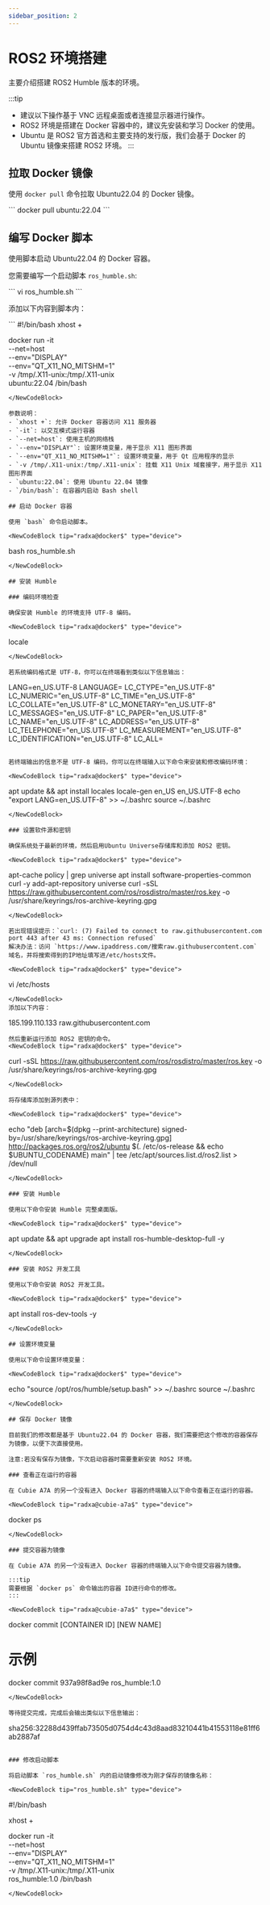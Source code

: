 ```yaml
---
sidebar_position: 2
---
```


# ROS2 环境搭建

主要介绍搭建 ROS2 Humble 版本的环境。

:::tip

- 建议以下操作基于 VNC 远程桌面或者连接显示器进行操作。
- ROS2 环境是搭建在 Docker 容器中的，建议先安装和学习 Docker 的使用。
- Ubuntu 是 ROS2 官方首选和主要支持的发行版，我们会基于 Docker 的 Ubuntu 镜像来搭建 ROS2 环境。
  :::

## 拉取 Docker 镜像

使用 `docker pull` 命令拉取 Ubuntu22.04 的 Docker 镜像。

<NewCodeBlock tip="radxa@cubie-a7a$" type="device">
```
docker pull ubuntu:22.04
```
</NewCodeBlock>

## 编写 Docker 脚本

使用脚本启动 Ubuntu22.04 的 Docker 容器。

您需要编写一个启动脚本 `ros_humble.sh`:

<NewCodeBlock tip="radxa@cubie-a7a$" type="device">
```
vi ros_humble.sh
```
</NewCodeBlock>

添加以下内容到脚本内：

<NewCodeBlock tip="ros_humble.sh" type="device">
```
#!/bin/bash
xhost +

docker run -it \
--net=host \
--env="DISPLAY" \
--env="QT_X11_NO_MITSHM=1" \
-v /tmp/.X11-unix:/tmp/.X11-unix \
ubuntu:22.04 /bin/bash

```
</NewCodeBlock>

参数说明：
- `xhost +`: 允许 Docker 容器访问 X11 服务器
- `-it`: 以交互模式运行容器
- `--net=host`: 使用主机的网络栈
- `--env="DISPLAY"`: 设置环境变量，用于显示 X11 图形界面
- `--env="QT_X11_NO_MITSHM=1"`: 设置环境变量，用于 Qt 应用程序的显示
- `-v /tmp/.X11-unix:/tmp/.X11-unix`: 挂载 X11 Unix 域套接字，用于显示 X11 图形界面
- `ubuntu:22.04`: 使用 Ubuntu 22.04 镜像
- `/bin/bash`: 在容器内启动 Bash shell

## 启动 Docker 容器

使用 `bash` 命令启动脚本。

<NewCodeBlock tip="radxa@docker$" type="device">
```

bash ros_humble.sh

```
</NewCodeBlock>

## 安装 Humble

### 编码环境检查

确保安装 Humble 的环境支持 UTF-8 编码。

<NewCodeBlock tip="radxa@docker$" type="device">
```

locale

```
</NewCodeBlock>

若系统编码格式是 UTF-8，你可以在终端看到类似以下信息输出：

```

LANG=en_US.UTF-8
LANGUAGE=
LC_CTYPE="en_US.UTF-8"
LC_NUMERIC="en_US.UTF-8"
LC_TIME="en_US.UTF-8"
LC_COLLATE="en_US.UTF-8"
LC_MONETARY="en_US.UTF-8"
LC_MESSAGES="en_US.UTF-8"
LC_PAPER="en_US.UTF-8"
LC_NAME="en_US.UTF-8"
LC_ADDRESS="en_US.UTF-8"
LC_TELEPHONE="en_US.UTF-8"
LC_MEASUREMENT="en_US.UTF-8"
LC_IDENTIFICATION="en_US.UTF-8"
LC_ALL=

```

若终端输出的信息不是 UTF-8 编码，你可以在终端输入以下命令来安装和修改编码环境：

<NewCodeBlock tip="radxa@docker$" type="device">
```

apt update && apt install locales
locale-gen en_US en_US.UTF-8
echo "export LANG=en_US.UTF-8" >> ~/.bashrc
source ~/.bashrc

```
</NewCodeBlock>

### 设置软件源和密钥

确保系统处于最新的环境，然后启用Ubuntu Universe存储库和添加 ROS2 密钥。

<NewCodeBlock tip="radxa@docker$" type="device">
```

apt-cache policy | grep universe
apt install software-properties-common curl -y
add-apt-repository universe
curl -sSL https://raw.githubusercontent.com/ros/rosdistro/master/ros.key -o /usr/share/keyrings/ros-archive-keyring.gpg

```
</NewCodeBlock>

若出现错误提示：`curl: (7) Failed to connect to raw.githubusercontent.com port 443 after 43 ms: Connection refused`
解决办法：访问 `https://www.ipaddress.com/搜索raw.githubusercontent.com` 域名，并将搜索得到的IP地址填写进/etc/hosts文件。

<NewCodeBlock tip="radxa@docker$" type="device">
```

vi /etc/hosts

```
</NewCodeBlock>
添加以下内容：

```

185.199.110.133 raw.githubusercontent.com

```
然后重新运行添加 ROS2 密钥的命令。
<NewCodeBlock tip="radxa@docker$" type="device">
```

curl -sSL https://raw.githubusercontent.com/ros/rosdistro/master/ros.key -o /usr/share/keyrings/ros-archive-keyring.gpg

```
</NewCodeBlock>

将存储库添加到源列表中：

<NewCodeBlock tip="radxa@docker$" type="device">
```

echo "deb [arch=$(dpkg --print-architecture) signed-by=/usr/share/keyrings/ros-archive-keyring.gpg] http://packages.ros.org/ros2/ubuntu $(. /etc/os-release && echo $UBUNTU_CODENAME) main" | tee /etc/apt/sources.list.d/ros2.list > /dev/null

```
</NewCodeBlock>

### 安装 Humble

使用以下命令安装 Humble 完整桌面版。

<NewCodeBlock tip="radxa@docker$" type="device">
```

apt update && apt upgrade
apt install ros-humble-desktop-full -y

```
</NewCodeBlock>

### 安装 ROS2 开发工具

使用以下命令安装 ROS2 开发工具。

<NewCodeBlock tip="radxa@docker$" type="device">
```

apt install ros-dev-tools -y

```
</NewCodeBlock>

## 设置环境变量

使用以下命令设置环境变量：

<NewCodeBlock tip="radxa@docker$" type="device">
```

echo "source /opt/ros/humble/setup.bash" >> ~/.bashrc
source ~/.bashrc

```
</NewCodeBlock>

## 保存 Docker 镜像

目前我们的修改都是基于 Ubuntu22.04 的 Docker 容器，我们需要把这个修改的容器保存为镜像，以便下次直接使用。

注意:若没有保存为镜像，下次启动容器时需要重新安装 ROS2 环境。

### 查看正在运行的容器

在 Cubie A7A 的另一个没有进入 Docker 容器的终端输入以下命令查看正在运行的容器。

<NewCodeBlock tip="radxa@cubie-a7a$" type="device">
```

docker ps

```
</NewCodeBlock>

### 提交容器为镜像

在 Cubie A7A 的另一个没有进入 Docker 容器的终端输入以下命令提交容器为镜像。

:::tip
需要根据 `docker ps` 命令输出的容器 ID进行命令的修改。
:::

<NewCodeBlock tip="radxa@cubie-a7a$" type="device">
```

docker commit [CONTAINER ID] [NEW NAME]

# 示例

docker commit 937a98f8ad9e ros_humble:1.0

```
</NewCodeBlock>

等待提交完成，完成后会输出类似以下信息输出：

```

sha256:32288d439ffab73505d0754d4c43d8aad83210441b41553118e81ff6ab2887af

```

### 修改启动脚本

将启动脚本 `ros_humble.sh` 内的启动镜像修改为刚才保存的镜像名称：

<NewCodeBlock tip="ros_humble.sh" type="device">
```

#!/bin/bash

xhost +

docker run -it \
--net=host \
--env="DISPLAY" \
--env="QT_X11_NO_MITSHM=1" \
-v /tmp/.X11-unix:/tmp/.X11-unix \
ros_humble:1.0 /bin/bash

```
</NewCodeBlock>
```
